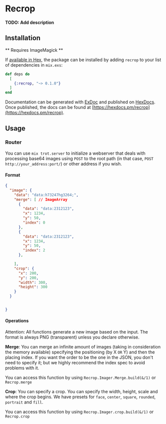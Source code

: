 # Recrop

**TODO: Add description**

## Installation


** Requires ImageMagick **


If [available in Hex](https://hex.pm/docs/publish), the package can be installed
by adding `recrop` to your list of dependencies in `mix.exs`:

```elixir
def deps do
  [
    {:recrop, "~> 0.1.0"}
  ]
end
```

Documentation can be generated with [ExDoc](https://github.com/elixir-lang/ex_doc)
and published on [HexDocs](https://hexdocs.pm). Once published, the docs can
be found at [https://hexdocs.pm/recrop](https://hexdocs.pm/recrop).

## Usage


### Router

You can use `mix trot.server` to initialize a webserver that deals with processing
base64 images using `POST` to the root path (in that case, `POST http://your_address:port/`)
or other address if you wish.


#### Format

```JSON
{
  "image": {
    "data": "data:h73247hg3264;",
    "merge": [ // ImageArray
      {
        "data": "data:2312123",
        "x": 1234,
        "y": 50,
        "index": 0
      },
      {
        "data": "data:2312123",
        "x": 1234,
        "y": 50,
        "index": 2
      },

    ],
    "crop": {
      "x": 200,
      "y": 200,
      "width": 300,
      "height": 300
    }
  }


}
```


#### Operations

Attention: All functions generate a new image based on the input.
The format is always PNG (transparent) unless you declare otherwise.

**Merge**:
You can merge an infinite amount of images (taking in consideration the memory available)
specifying the positioning (by X `OR` Y) and then the placing index.
If you want the order to be the one in the JSON, you don't need to specify it; but we highly recommend
the index spec to avoid problems with it.

You can access this function by using `Recrop.Imager.Merge.build(&/1)` or `Recrop.merge`


**Crop**:
You can specify a crop.
You can specify the width, height, scale and where the crop begins.
We have presets for `face`, `center`, `square`, `rounded`, `portrait` and `fill`.

You can access this function by using `Recrop.Imager.crop.build(&/1)` or `Recrop.crop`
